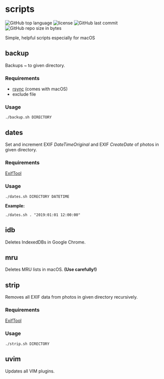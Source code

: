 # scripts
![GitHub top language](https://img.shields.io/github/languages/top/schdav/scripts.svg)
![license](https://img.shields.io/github/license/schdav/scripts.svg)
![GitHub last commit](https://img.shields.io/github/last-commit/schdav/scripts.svg)
![GitHub repo size in bytes](https://img.shields.io/github/repo-size/schdav/scripts.svg)

Simple, helpful scripts especially for macOS

## backup
Backups ~ to given directory.
### Requirements
* [rsync](https://rsync.samba.org/) (comes with macOS)
* exclude file
### Usage
`./backup.sh DIRECTORY`

## dates
Set and increment EXIF *DateTimeOriginal* and EXIF *CreateDate* of photos in given directory.
### Requirements
[ExifTool](https://owl.phy.queensu.ca/~phil/exiftool/)
### Usage
`./dates.sh DIRECTORY DATETIME`

**Example:**

`./dates.sh . "2019:01:01 12:00:00"`

## idb
Deletes IndexedDBs in Google Chrome.

## mru
Deletes MRU lists in macOS.
**(Use carefully!)**

## strip
Removes all EXIF data from photos in given directory recursively.
### Requirements
[ExifTool](https://owl.phy.queensu.ca/~phil/exiftool/)
### Usage
`./strip.sh DIRECTORY`

## uvim
Updates all VIM plugins.
